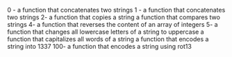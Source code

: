 0 - a function that concatenates two strings
1 - a function that concatenates two strings
2- a function that copies a string
a function that compares two strings
4- a function that reverses the content of an array of integers
5- a function that changes all lowercase letters of a string to uppercase
a function that capitalizes all words of a string
a function that encodes a string into 1337
100- a function that encodes a string using rot13
